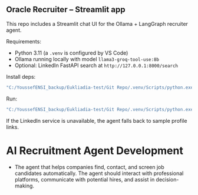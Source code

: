 ## Oracle Recruiter – Streamlit app

This repo includes a Streamlit chat UI for the Ollama + LangGraph recruiter agent.

Requirements:
- Python 3.11 (a `.venv` is configured by VS Code)
- Ollama running locally with model `llama3-groq-tool-use:8b`
- Optional: LinkedIn FastAPI search at `http://127.0.0.1:8000/search`

Install deps:

```powershell
"C:/YoussefENSI_backup/Eukliadia-test/Git Repo/.venv/Scripts/python.exe" -m pip install -r "c:\YoussefENSI_backup\Eukliadia-test\Git Repo\requirements.txt"
```

Run:

```powershell
"C:/YoussefENSI_backup/Eukliadia-test/Git Repo/.venv/Scripts/python.exe" -m streamlit run "c:\YoussefENSI_backup\Eukliadia-test\Git Repo\ollama_recruiter\streamlit_app.py"
```

If the LinkedIn service is unavailable, the agent falls back to sample profile links.

# AI Recruitment Agent Development

- The agent that helps companies find, contact, and screen job candidates automatically. The agent
should interact with professional platforms, communicate with potential hires, and assist in decision-making.
